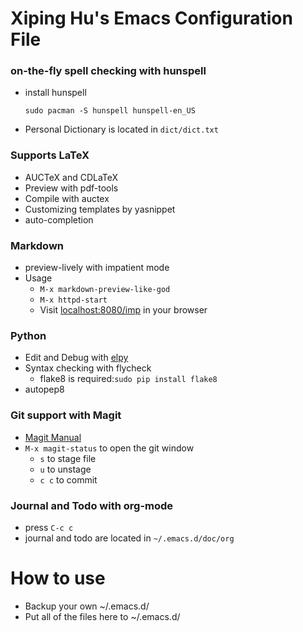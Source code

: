 # Xiping Hu's Emacs Configuration File

### on-the-fly spell checking with hunspell

* install hunspell

	`sudo pacman -S hunspell hunspell-en_US`

* Personal Dictionary is located in `dict/dict.txt`
	
### Supports LaTeX
  * AUCTeX and CDLaTeX
  * Preview with pdf-tools
  * Compile with auctex
  * Customizing templates by yasnippet
  * auto-completion
  
### Markdown
  * preview-lively with impatient mode
  * Usage
    * `M-x markdown-preview-like-god`
	* `M-x httpd-start`
	* Visit [localhost:8080/imp](http://localhost:8080/imp) in your browser
	

### Python
* Edit and Debug with [elpy](https://github.com/jorgenschaefer/elpy)
* Syntax checking with flycheck
  * flake8 is required:`sudo pip install flake8`
* autopep8

### Git support with Magit
* [Magit Manual](https://www.emacswiki.org/emacs/Magit)
* `M-x magit-status` to open the git window
  * `s` to stage file
  * `u` to unstage
  * `c c` to commit

### Journal and Todo with org-mode
  * press `C-c c`
  * journal and todo are located in `~/.emacs.d/doc/org`

# How to use
* Backup your own ~/.emacs.d/
* Put all of the files here to ~/.emacs.d/

